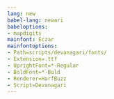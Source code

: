 ```yaml
---
lang: new
babel-lang: newari
babeloptions:
- mapdigits
mainfont: Eczar
mainfontoptions:
- Path=scripts/devanagari/fonts/
- Extension=.ttf
- UprightFont=*-Regular
- BoldFont=*-Bold
- Renderer=HarfBuzz
- Script=Devanagari 
---
```


